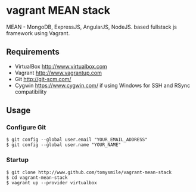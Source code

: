 # vagrant MEAN stack

MEAN - MongoDB, ExpressJS, AngularJS, NodeJS. based fullstack js framework using Vagrant.

Requirements
------------
* VirtualBox <http://www.virtualbox.com>
* Vagrant <http://www.vagrantup.com>
* Git <http://git-scm.com/>
* Cygwin <https://www.cygwin.com/> if using Windows for SSH and RSync compatibility

Usage
-----

### Configure Git
	$ git config --global user.email "YOUR_EMAIL_ADDRESS"
	$ git config --global user.name "YOUR_NAME"

### Startup
	$ git clone http://www.github.com/tomysmile/vagrant-mean-stack
	$ cd vagrant-mean-stack
	$ vagrant up --provider virtualbox

